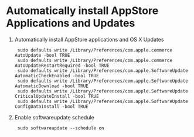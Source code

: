 # Automatically install AppStore Applications and Updates
1. Automatically install AppStore applications and OS X Updates

		sudo defaults write /Library/Preferences/com.apple.commerce AutoUpdate -bool TRUE
		sudo defaults write /Library/Preferences/com.apple.commerce AutoUpdateRestartRequired -bool TRUE
		sudo defaults write /Library/Preferences/com.apple.SoftwareUpdate AutomaticCheckEnabled -bool TRUE
		sudo defaults write /Library/Preferences/com.apple.SoftwareUpdate AutomaticDownload -bool TRUE
		sudo defaults write /Library/Preferences/com.apple.SoftwareUpdate CriticalUpdateInstall -bool TRUE
		sudo defaults write /Library/Preferences/com.apple.SoftwareUpdate ConfigDataInstall -bool TRUE
2. Enable softwareupdate schedule

		sudo softwareupdate --schedule on
